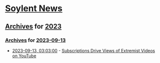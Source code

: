 # [Soylent News](../../../README.md)

## [Archives](../../index.md) for [2023](../index.md)

### [Archives](../../index.md) for [2023-09-13](index.md)

* [2023-09-13, 03:03:00](https://soylentnews.org/article.pl?sid=23/09/12/0146222&from=rss) - [Subscriptions Drive Views of Extremist Videos on YouTube](https://soylentnews.org/article.pl?sid=23/09/12/0146222&from=rss)
